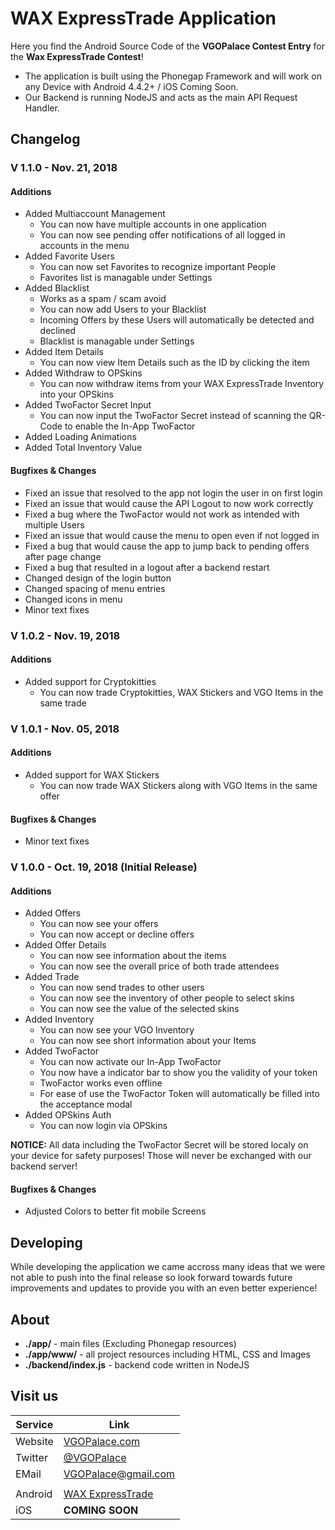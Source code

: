 ﻿# WAX ExpressTrade Application

Here you find the Android Source Code of the **VGOPalace Contest Entry** for the **Wax ExpressTrade Contest**! 

 - The application is built using the Phonegap Framework and will work on any Device with Android 4.4.2+ / iOS Coming Soon. 
 - Our Backend is running NodeJS and acts as the main API Request Handler.

 
## Changelog

### V 1.1.0 - Nov. 21, 2018

#### Additions

 - Added Multiaccount Management
	 - You can now have multiple accounts in one application
	 - You can now see pending offer notifications of all logged in accounts in the menu
 - Added Favorite Users
	 - You can now set Favorites to recognize important People
	 - Favorites list is managable under Settings
 - Added Blacklist
	 - Works as a spam / scam avoid
	 - You can now add Users to your Blacklist
	 - Incoming Offers by these Users will automatically be detected and declined
	 - Blacklist is managable under Settings
- Added Item Details
	- You can now view Item Details such as the ID by clicking the item
- Added Withdraw to OPSkins
	- You can now withdraw items from your WAX ExpressTrade Inventory into your OPSkins
- Added TwoFactor Secret Input
	- You can now input the TwoFactor Secret instead of scanning the QR-Code to enable the In-App TwoFactor
- Added Loading Animations
- Added Total Inventory Value

#### Bugfixes & Changes

- Fixed an issue that resolved to the app not login the user in on first login
- Fixed an issue that would cause the API Logout to now work correctly
- Fixed a bug where the TwoFactor would not work as intended with multiple Users
- Fixed an issue that would cause the menu to open even if not logged in
- Fixed a bug that would cause the app to jump back to pending offers after page change
- Fixed a bug that resulted in a logout after a backend restart
- Changed design of the login button
- Changed spacing of menu entries
- Changed icons in menu
- Minor text fixes

### V 1.0.2 - Nov. 19, 2018

#### Additions

- Added support for Cryptokitties
	- You can now trade Cryptokitties, WAX Stickers and VGO Items in the same trade

### V 1.0.1 - Nov. 05, 2018

#### Additions

- Added support for WAX Stickers
	- You can now trade WAX Stickers along with VGO Items in the same offer

#### Bugfixes & Changes

- Minor text fixes

### V 1.0.0 - Oct. 19, 2018 (Initial Release)

#### Additions

- Added Offers
	- You can now see your offers
	- You can now accept or decline offers
- Added Offer Details
	- You can now see information about the items
	- You can now see the overall price of both trade attendees
- Added Trade
	- You can now send trades to other users
	- You can now see the inventory of other people to select skins
	- You can now see the value of the selected skins
- Added Inventory
	- You can now see your VGO Inventory
	- You can now see short information about your Items
- Added TwoFactor
	- You can now activate our In-App TwoFactor
	- You now have a indicator bar to show you the validity of your token
	- TwoFactor works even offline
	- For ease of use the TwoFactor Token will automatically be filled into the acceptance modal
- Added OPSkins Auth
	- You can now login via OPSkins

**NOTICE:** All data including the TwoFactor Secret will be stored localy on your device for safety purposes! Those will never be exchanged with our backend server!

#### Bugfixes & Changes

- Adjusted Colors to better fit mobile Screens

## Developing

While developing the application we came accross many ideas that we were not able to push into the final release so look forward towards future improvements and updates to provide you with an even better experience!

## About

 - **./app/** - main files (Excluding Phonegap resources)
 - **./app/www/** - all project resources including HTML, CSS and Images
 - **./backend/index.js** - backend code written in NodeJS

## Visit us

| Service | Link |
|----|----|
| Website | [VGOPalace.com](https://vgopalace.com) |
| Twitter | [@VGOPalace](https://twitter.com/VGOPalace) |
| EMail | [VGOPalace@gmail.com](mailto:vgopalace@gmail.com?subject=Application%20-%20Feedback%20and%20Suggestions) |
| | |
| Android | [WAX ExpressTrade](https://play.google.com/store/apps/details?id=com.vgopalace.expresstrade) |
| iOS | **COMING SOON** |
